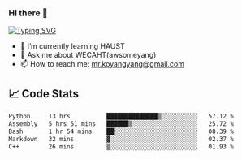 ### Hi there 👋

[![Typing SVG](https://readme-typing-svg.herokuapp.com?color=%23F78A63&lines=Here+are+some+ideas+to+get+you+started%3A)](https://git.io/typing-svg)

- 🌱 I’m currently learning HAUST
- 💬 Ask me about WECAHT(awsomeyang)
- 📫 How to reach me: mr.koyangyang@gmail.com

## &#x1f4c8; Code Stats
<!--START_SECTION:waka-->

```txt
Python     13 hrs          ██████████████▒░░░░░░░░░░   57.12 %
Assembly   5 hrs 51 mins   ██████▒░░░░░░░░░░░░░░░░░░   25.72 %
Bash       1 hr 54 mins    ██░░░░░░░░░░░░░░░░░░░░░░░   08.39 %
Markdown   32 mins         ▓░░░░░░░░░░░░░░░░░░░░░░░░   02.37 %
C++        26 mins         ▒░░░░░░░░░░░░░░░░░░░░░░░░   01.93 %
```

<!--END_SECTION:waka-->